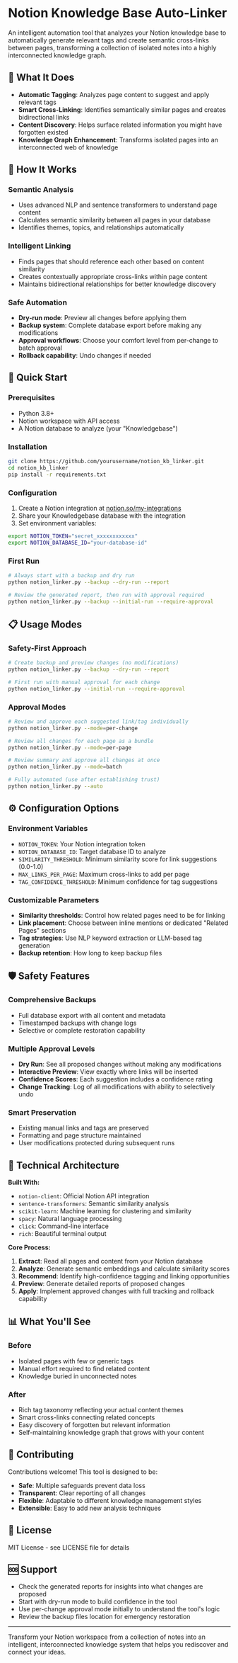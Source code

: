 # Notion Knowledge Base Auto-Linker

An intelligent automation tool that analyzes your Notion knowledge base to automatically generate relevant tags and create semantic cross-links between pages, transforming a collection of isolated notes into a highly interconnected knowledge graph.

## 🎯 What It Does

- **Automatic Tagging**: Analyzes page content to suggest and apply relevant tags
- **Smart Cross-Linking**: Identifies semantically similar pages and creates bidirectional links
- **Content Discovery**: Helps surface related information you might have forgotten existed
- **Knowledge Graph Enhancement**: Transforms isolated pages into an interconnected web of knowledge

## 🧠 How It Works

### Semantic Analysis
- Uses advanced NLP and sentence transformers to understand page content
- Calculates semantic similarity between all pages in your database
- Identifies themes, topics, and relationships automatically

### Intelligent Linking
- Finds pages that should reference each other based on content similarity
- Creates contextually appropriate cross-links within page content
- Maintains bidirectional relationships for better knowledge discovery

### Safe Automation
- **Dry-run mode**: Preview all changes before applying them
- **Backup system**: Complete database export before making any modifications
- **Approval workflows**: Choose your comfort level from per-change to batch approval
- **Rollback capability**: Undo changes if needed

## 🚀 Quick Start

### Prerequisites
- Python 3.8+
- Notion workspace with API access
- A Notion database to analyze (your "Knowledgebase")

### Installation
```bash
git clone https://github.com/yourusername/notion_kb_linker.git
cd notion_kb_linker
pip install -r requirements.txt
```

### Configuration
1. Create a Notion integration at [notion.so/my-integrations](https://notion.so/my-integrations)
2. Share your Knowledgebase database with the integration
3. Set environment variables:
```bash
export NOTION_TOKEN="secret_xxxxxxxxxxxx"
export NOTION_DATABASE_ID="your-database-id"
```

### First Run
```bash
# Always start with a backup and dry run
python notion_linker.py --backup --dry-run --report

# Review the generated report, then run with approval required
python notion_linker.py --backup --initial-run --require-approval
```

## 📋 Usage Modes

### Safety-First Approach
```bash
# Create backup and preview changes (no modifications)
python notion_linker.py --backup --dry-run --report

# First run with manual approval for each change
python notion_linker.py --initial-run --require-approval
```

### Approval Modes
```bash
# Review and approve each suggested link/tag individually
python notion_linker.py --mode=per-change

# Review all changes for each page as a bundle
python notion_linker.py --mode=per-page

# Review summary and approve all changes at once
python notion_linker.py --mode=batch

# Fully automated (use after establishing trust)
python notion_linker.py --auto
```

## ⚙️ Configuration Options

### Environment Variables
- `NOTION_TOKEN`: Your Notion integration token
- `NOTION_DATABASE_ID`: Target database ID to analyze
- `SIMILARITY_THRESHOLD`: Minimum similarity score for link suggestions (0.0-1.0)
- `MAX_LINKS_PER_PAGE`: Maximum cross-links to add per page
- `TAG_CONFIDENCE_THRESHOLD`: Minimum confidence for tag suggestions

### Customizable Parameters
- **Similarity thresholds**: Control how related pages need to be for linking
- **Link placement**: Choose between inline mentions or dedicated "Related Pages" sections
- **Tag strategies**: Use NLP keyword extraction or LLM-based tag generation
- **Backup retention**: How long to keep backup files

## 🛡️ Safety Features

### Comprehensive Backups
- Full database export with all content and metadata
- Timestamped backups with change logs
- Selective or complete restoration capability

### Multiple Approval Levels
- **Dry Run**: See all proposed changes without making any modifications
- **Interactive Preview**: View exactly where links will be inserted
- **Confidence Scores**: Each suggestion includes a confidence rating
- **Change Tracking**: Log of all modifications with ability to selectively undo

### Smart Preservation
- Existing manual links and tags are preserved
- Formatting and page structure maintained
- User modifications protected during subsequent runs

## 🔧 Technical Architecture

**Built With:**
- `notion-client`: Official Notion API integration
- `sentence-transformers`: Semantic similarity analysis
- `scikit-learn`: Machine learning for clustering and similarity
- `spacy`: Natural language processing
- `click`: Command-line interface
- `rich`: Beautiful terminal output

**Core Process:**
1. **Extract**: Read all pages and content from your Notion database
2. **Analyze**: Generate semantic embeddings and calculate similarity scores
3. **Recommend**: Identify high-confidence tagging and linking opportunities
4. **Preview**: Generate detailed reports of proposed changes
5. **Apply**: Implement approved changes with full tracking and rollback capability

## 📊 What You'll See

### Before
- Isolated pages with few or generic tags
- Manual effort required to find related content
- Knowledge buried in unconnected notes

### After
- Rich tag taxonomy reflecting your actual content themes
- Smart cross-links connecting related concepts
- Easy discovery of forgotten but relevant information
- Self-maintaining knowledge graph that grows with your content

## 🤝 Contributing

Contributions welcome! This tool is designed to be:
- **Safe**: Multiple safeguards prevent data loss
- **Transparent**: Clear reporting of all changes
- **Flexible**: Adaptable to different knowledge management styles
- **Extensible**: Easy to add new analysis techniques

## 📄 License

MIT License - see LICENSE file for details

## 🆘 Support

- Check the generated reports for insights into what changes are proposed
- Start with dry-run mode to build confidence in the tool
- Use per-change approval mode initially to understand the tool's logic
- Review the backup files location for emergency restoration

---

Transform your Notion workspace from a collection of notes into an intelligent, interconnected knowledge system that helps you rediscover and connect your ideas.
